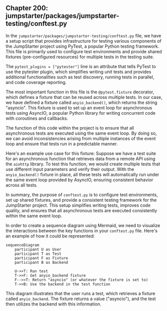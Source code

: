 ## Chapter 200: jumpstarter/packages/jumpstarter-testing/conftest.py

 In the `jumpstarter/packages/jumpstarter-testing/conftest.py` file, we have a setup script that provides infrastructure for testing various components of the JumpStarter project using PyTest, a popular Python testing framework. This file is primarily used to configure test environments and provide shared fixtures (pre-configured resources) for multiple tests in the testing suite.

   The `pytest_plugins = ["pytester"]` line is an attribute that tells PyTest to use the pytester plugin, which simplifies writing unit tests and provides additional functionalities such as test discovery, running tests in parallel, and code coverage reporting.

   The most important function in this file is the `@pytest.fixture` decorator, which defines a fixture that can be reused across multiple tests. In our case, we have defined a fixture called `anyio_backend()`, which returns the string "asyncio". This fixture is used to set up an event loop for asynchronous tests using AsyncIO, a popular Python library for writing concurrent code with coroutines and callbacks.

   The function of this code within the project is to ensure that all asynchronous tests are executed using the same event loop. By doing so, we can avoid inconsistencies arising from multiple instances of the event loop and ensure that tests run in a predictable manner.

   Here's an example use case for this fixture: Suppose we have a test suite for an asynchronous function that retrieves data from a remote API using the `aiohttp` library. To test this function, we would create multiple tests that use different input parameters and verify their output. With the `anyio_backend()` fixture in place, all these tests will automatically run under the same event loop provided by AsyncIO, ensuring consistent behavior across all tests.

   In summary, the purpose of `conftest.py` is to configure test environments, set up shared fixtures, and provide a consistent testing framework for the JumpStarter project. This setup simplifies writing tests, improves code quality, and ensures that all asynchronous tests are executed consistently within the same event loop.

 In order to create a sequence diagram using Mermaid, we need to visualize the interactions between the key functions in your `conftest.py` file. Here's an example of how it could be represented:

```mermaid
sequenceDiagram
    participant U as User
    participant T as Test
    participant F as Fixture
    participant B as Backend

    U->>T: Run test
    T->>F: Get anyio_backend fixture
    F-->>T: Return "asyncio" (or whatever the fixture is set to)
    T->>B: Use the backend in the test function
```

This diagram illustrates that the user runs a test, which retrieves a fixture called `anyio_backend`. The fixture returns a value ("asyncio"), and the test then utilizes the backend with this information.